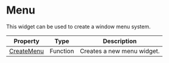 # Menu #
This widget can be used to create a window menu system.

| Property | Type | Description |
| --- | --- | --- |
| [CreateMenu](CPP_CreateMenu.md) | Function | Creates a new menu widget. |
